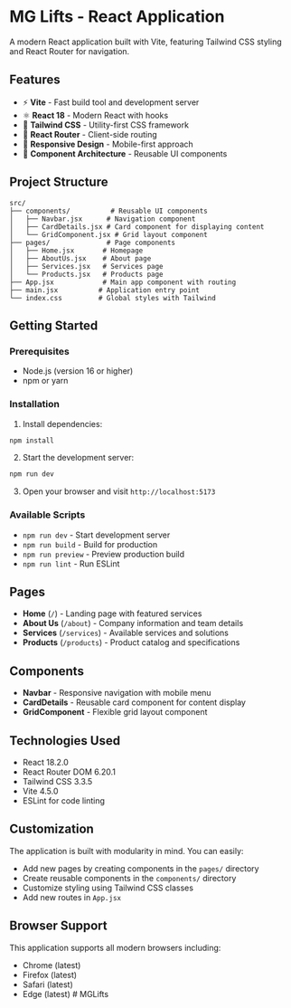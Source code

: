# MG Lifts - React Application

A modern React application built with Vite, featuring Tailwind CSS styling and React Router for navigation.

## Features

- ⚡ **Vite** - Fast build tool and development server
- ⚛️ **React 18** - Modern React with hooks
- 🎨 **Tailwind CSS** - Utility-first CSS framework
- 🧭 **React Router** - Client-side routing
- 📱 **Responsive Design** - Mobile-first approach
- 🧩 **Component Architecture** - Reusable UI components

## Project Structure

```
src/
├── components/          # Reusable UI components
│   ├── Navbar.jsx      # Navigation component
│   ├── CardDetails.jsx # Card component for displaying content
│   └── GridComponent.jsx # Grid layout component
├── pages/              # Page components
│   ├── Home.jsx       # Homepage
│   ├── AboutUs.jsx    # About page
│   ├── Services.jsx   # Services page
│   └── Products.jsx   # Products page
├── App.jsx            # Main app component with routing
├── main.jsx          # Application entry point
└── index.css         # Global styles with Tailwind
```

## Getting Started

### Prerequisites

- Node.js (version 16 or higher)
- npm or yarn

### Installation

1. Install dependencies:

```bash
npm install
```

2. Start the development server:

```bash
npm run dev
```

3. Open your browser and visit `http://localhost:5173`

### Available Scripts

- `npm run dev` - Start development server
- `npm run build` - Build for production
- `npm run preview` - Preview production build
- `npm run lint` - Run ESLint

## Pages

- **Home** (`/`) - Landing page with featured services
- **About Us** (`/about`) - Company information and team details
- **Services** (`/services`) - Available services and solutions
- **Products** (`/products`) - Product catalog and specifications

## Components

- **Navbar** - Responsive navigation with mobile menu
- **CardDetails** - Reusable card component for content display
- **GridComponent** - Flexible grid layout component

## Technologies Used

- React 18.2.0
- React Router DOM 6.20.1
- Tailwind CSS 3.3.5
- Vite 4.5.0
- ESLint for code linting

## Customization

The application is built with modularity in mind. You can easily:

- Add new pages by creating components in the `pages/` directory
- Create reusable components in the `components/` directory
- Customize styling using Tailwind CSS classes
- Add new routes in `App.jsx`

## Browser Support

This application supports all modern browsers including:

- Chrome (latest)
- Firefox (latest)
- Safari (latest)
- Edge (latest)
#   M G L i f t s  
 